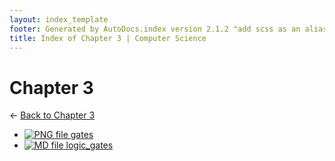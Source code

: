```yaml
---
layout: index_template
footer: Generated by AutoDocs.index version 2.1.2 "add scss as an alias for css" ⓒ Starwort, 2020
title: Index of Chapter 3 | Computer Science
---
```


# Chapter 3

← [Back to Chapter 3](..)

- [![PNG file](https://img.icons8.com/windows/512/bb86fc/image-document.png) gates](Paper_1/section_4/chapter_3/gates.png)
- [![MD file](https://img.icons8.com/windows/512/bb86fc/regular-document.png) logic_gates](Paper_1/section_4/chapter_3/logic_gates.md)
